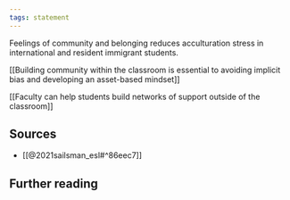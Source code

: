 ```yaml
---
tags: statement
---
```

Feelings of community and belonging reduces acculturation stress in international and resident immigrant students.

[[Building community within the classroom is essential to avoiding implicit bias and developing an asset-based mindset]]

[[Faculty can help students build networks of support outside of the classroom]]


## Sources
- [[@2021sailsman_esl#^86eec7]]

## Further reading